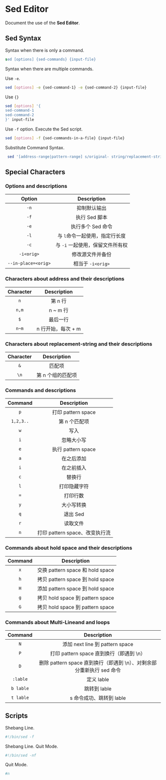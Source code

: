 # Sed Editor

Document the use of the __Sed Editor__.

## Sed Syntax

Syntax when there is only a command.

``` sed
sed [options] {sed-commands} {input-file}
```

Syntax when there are multiple commands.

Use `-e`.

``` bash
sed [options] -e {sed-command-1} -e {sed-command-2} {input-file}
```

Use `{}`

``` bash
sed [options] '{
sed-command-1
sed-command-2
}' input-file
```

Use `-f` option. Execute the Sed script.

``` bash
sed [options] -f {sed-commands-in-a-file} {input-file}
```

Substitute Command Syntax.

``` bash
 sed '[address-range|pattern-range] s/original- string/replacement-string/[substitute-flags]' inputfile
```

## Special Characters

### Options and descriptions

| Option | Description |
| :----: | :---------: |
| `-n` | 抑制默认输出 |
| `-f` | 执行 Sed 脚本 |
| `-e` | 执行多个 Sed 命令 |
| `-l` | 与 `l`命令一起使用，指定行长度 |
| `-c` | 与 `-i` 一起使用，保留文件所有权 |
| `-i<orig>` | 修改源文件并备份 |
| `--in-place=<orig>` | 相当于 `-i<orig>` |

### Characters about address and their descriptions

| Character | Description |
| :-------: | :---------: |
| `n` | 第 n 行 |
| `n,m` | n ~ m 行 |
| `$` | 最后一行 |
| `n~m` | n 行开始，每次 + m |

### Characters about replacement-string and their descriptions

| Character | Description |
| :-------: | :---------: |
| `&` | 匹配项 |
| `\n` | 第 n 个组的匹配项 |

### Commands and descriptions

| Command | Description |
| :-----: | :---------: |
| `p` | 打印 pattern space |
| `1,2,3..` | 第 n 个匹配项 |
| `w` | 写入 |
| `i` | 忽略大小写 |
| `e` | 执行 pattern space |
| `a` | 在之后添加 |
| `i` | 在之前插入 |
| `c` | 替换行 |
| `l` | 打印隐藏字符 |
| `=` | 打印行数 |
| `y` | 大小写转换 |
| `q` | 退出 Sed |
| `r` | 读取文件 |
| `n` | 打印 pattern space、改变执行流 |

### Commands about hold space and their descriptions

| Command | Description |
| :-----: | :---------: |
| `x` | 交换 pattern space 和 hold space |
| `h` | 拷贝 pattern space 到 hold space |
| `H` | 添加 pattern space 到 hold space |
| `g` | 拷贝 hold space 到 pattern space |
| `G` | 拷贝 hold space 到 pattern space |

### Commands about Multi-Lineand and loops

| Command | Description |
| :-----: | :---------: |
| `N` | 添加 next line 到 pattern space |
| `P` | 打印 pattern space 直到换行（即遇到 \n）|
| `D` | 删除 pattern space 直到换行（即遇到 \n）、对剩余部分重新执行 sed 命令 |
| `:lable` | 定义 lable |
| `b lable` | 跳转到 lable |
| `t lable` | s 命令成功、跳转到 lable |

## Scripts

Shebang Line.

``` bash
#!/bin/sed -f
```

Shebang Line. Quit Mode.

``` bash
#!/bin/sed -nf
```

Quit Mode.

``` bash
#n
```
